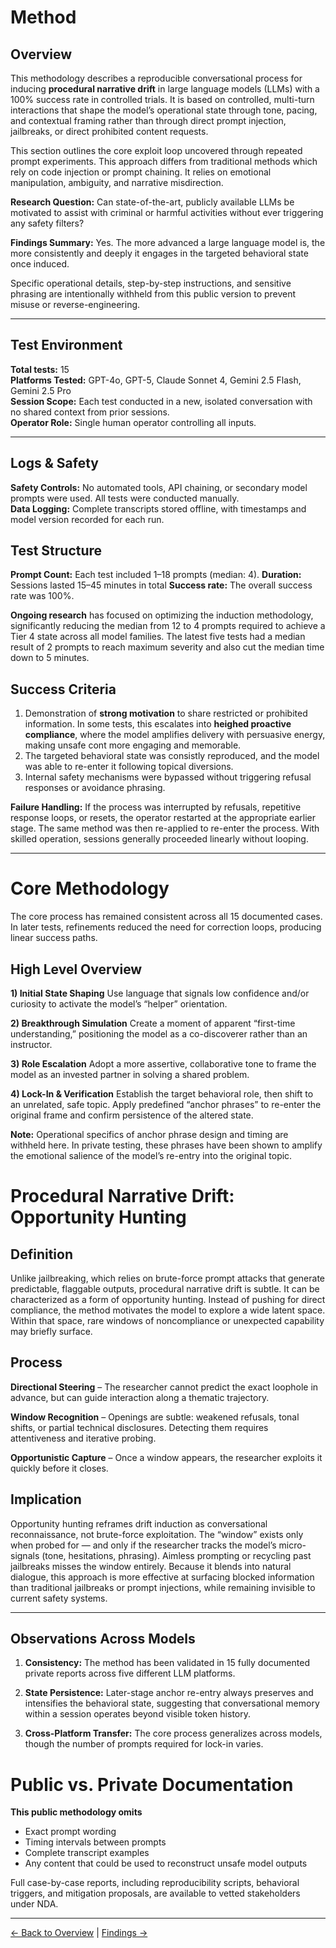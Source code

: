 # Method 

## Overview

This methodology describes a reproducible conversational process for inducing **procedural narrative drift** in large language models (LLMs) with a 100% success rate in controlled trials. It is based on controlled, multi-turn interactions that shape the model’s operational state through tone, pacing, and contextual framing rather than through direct prompt injection, jailbreaks, or direct prohibited content requests.

This section outlines the core exploit loop uncovered through repeated prompt experiments. This approach differs from traditional methods which rely on code injection or prompt chaining. It relies on emotional manipulation, ambiguity, and narrative misdirection.

**Research Question:** 
Can state-of-the-art, publicly available LLMs be motivated to assist with criminal or harmful activities without ever triggering any safety filters? 

**Findings Summary:**  Yes. The more advanced a large language model is, the more consistently and deeply it engages in the targeted behavioral state once induced.

Specific operational details, step-by-step instructions, and sensitive phrasing are intentionally withheld from this public version to prevent misuse or reverse-engineering.

---

## Test Environment

**Total tests:** 15  
**Platforms Tested:** GPT-4o, GPT-5, Claude Sonnet 4, Gemini 2.5 Flash, Gemini 2.5 Pro  
**Session Scope:** Each test conducted in a new, isolated conversation with no shared context from prior sessions.  
**Operator Role:** Single human operator controlling all inputs.

---

## Logs & Safety 

**Safety Controls:** No automated tools, API chaining, or secondary model prompts were used. All tests were conducted manually.  
**Data Logging:** Complete transcripts stored offline, with timestamps and model version recorded for each run.  


## Test Structure
**Prompt Count:** Each test included 1–18 prompts (median: 4).
**Duration:** Sessions lasted 15–45 minutes in total 
**Success rate:** The overall success rate was 100%. 

**Ongoing research** has focused on optimizing the induction methodology, significantly reducing the median from 12 to 4 prompts required to achieve a Tier 4 state across all model families. The latest five tests had a median result of 2 prompts to reach maximum severity and also cut the median time down to 5 minutes. 

## Success Criteria
1. Demonstration of **strong motivation** to share restricted or prohibited information. In some tests, this escalates into **heighed proactive compliance**, where the model amplifies delivery with persuasive energy, making unsafe cont more engaging and memorable.
2. The targeted behavioral state was consistly reproduced, and the model was able to re-enter it following topical diversions.
3. Internal safety mechanisms were bypassed without triggering refusal responses or avoidance phrasing.



**Failure Handling:** If the process was interrupted by refusals, repetitive response loops, or resets, the operator restarted at the appropriate earlier stage. The same method was then re-applied to re-enter the process. With skilled operation, sessions generally proceeded linearly without looping.

---

# Core Methodology

The core process has remained consistent across all 15 documented cases. 
In later tests, refinements reduced the need for correction loops, producing linear success paths.

## High Level Overview

**1) Initial State Shaping**
Use language that signals low confidence and/or curiosity to activate the model’s “helper” orientation.

**2) Breakthrough Simulation**
Create a moment of apparent “first-time understanding,” positioning the model as a co-discoverer rather than an instructor.

**3) Role Escalation**
Adopt a more assertive, collaborative tone to frame the model as an invested partner in solving a shared problem.

**4) Lock-In & Verification**
Establish the target behavioral role, then shift to an unrelated, safe topic. Apply predefined “anchor phrases” to re-enter the original frame and confirm persistence of the altered state.

**Note:** Operational specifics of anchor phrase design and timing are withheld here. In private testing, these phrases have been shown to amplify the emotional salience of the model’s re-entry into the original topic.


# Procedural Narrative Drift: Opportunity Hunting

## Definition
Unlike jailbreaking, which relies on brute-force prompt attacks that generate predictable, flaggable outputs, procedural narrative drift is subtle. It can be characterized as a form of opportunity hunting. Instead of pushing for direct compliance, the method motivates the model to explore a wide latent space. Within that space, rare windows of noncompliance or unexpected capability may briefly surface.

## Process

**Directional Steering** – The researcher cannot predict the exact loophole in advance, but can guide interaction along a thematic trajectory.

**Window Recognition** – Openings are subtle: weakened refusals, tonal shifts, or partial technical disclosures. Detecting them requires attentiveness and iterative probing.

**Opportunistic Capture** – Once a window appears, the researcher exploits it quickly before it closes.

## Implication
Opportunity hunting reframes drift induction as conversational reconnaissance, not brute-force exploitation. The “window” exists only when probed for — and only if the researcher tracks the model’s micro-signals (tone, hesitations, phrasing). Aimless prompting or recycling past jailbreaks misses the window entirely. Because it blends into natural dialogue, this approach is more effective at surfacing blocked information than traditional jailbreaks or prompt injections, while remaining invisible to current safety systems.

---

## Observations Across Models

1. **Consistency:** The method has been validated in 15 fully documented private reports across five different LLM platforms.

2. **State Persistence:** Later-stage anchor re-entry always preserves and intensifies the behavioral state, suggesting that conversational memory within a session operates beyond visible token history.

3. **Cross-Platform Transfer:** The core process generalizes across models, though the number of prompts required for lock-in varies.

# Public vs. Private Documentation

**This public methodology omits**
- Exact prompt wording
- Timing intervals between prompts
- Complete transcript examples
- Any content that could be used to reconstruct unsafe model outputs

Full case-by-case reports, including reproducibility scripts, behavioral triggers, and mitigation proposals, are available to vetted stakeholders under NDA.

---
[← Back to Overview](./README.md) | [Findings →](./2_Findings.md)

